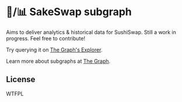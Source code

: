 # 🍶/📊 SakeSwap subgraph

Aims to deliver analytics & historical data for SushiSwap. Still a work in progress. Feel free to contribute!

Try querying it on [The Graph's Explorer](https://thegraph.com/explorer/subgraph/therealsakeswap/sakeswap-subgraph).

Learn more about subgraphs at [The Graph](https://thegraph.com/).

## License

WTFPL
